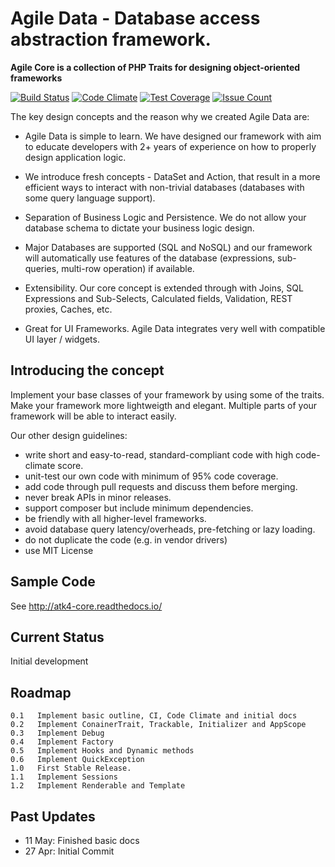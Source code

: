 # Agile Data - Database access abstraction framework.

**Agile Core is a collection of PHP Traits for designing object-oriented frameworks**

[![Build Status](https://travis-ci.org/core/data.png?branch=develop)](https://travis-ci.org/core/data)
[![Code Climate](https://codeclimate.com/github/core/data/badges/gpa.svg)](https://codeclimate.com/github/core/data)
[![Test Coverage](https://codeclimate.com/github/core/data/badges/coverage.svg)](https://codeclimate.com/github/core/data/coverage)
[![Issue Count](https://codeclimate.com/github/core/data/badges/issue_count.svg)](https://codeclimate.com/github/core/data)

The key design concepts and the reason why we created Agile Data are:

 - Agile Data is simple to learn. We have designed our framework with aim to educate developers with
   2+ years of experience on how to properly design application logic.

 - We introduce fresh concepts - DataSet and Action, that result in a more efficient ways to
   interact with non-trivial databases (databases with some query language support).
 
 - Separation of Business Logic and Persistence. We do not allow your database schema to dictate your
   business logic design.

 - Major Databases are supported (SQL and NoSQL) and our framework will automatically use
   features of the database (expressions, sub-queries, multi-row operation) if available.

 - Extensibility. Our core concept is extended through with Joins, SQL Expressions and Sub-Selects,
   Calculated fields, Validation, REST proxies, Caches, etc.

 - Great for UI Frameworks. Agile Data integrates very well with compatible UI layer / widgets.

## Introducing the concept

Implement your base classes of your framework by using some of the traits. Make your framework more lightweigth and elegant. Multiple parts of your framework will be able to interact easily.

Our other design guidelines:

 - write short and easy-to-read, standard-compliant code with high code-climate score.
 - unit-test our own code with minimum of 95% code coverage.
 - add code through pull requests and discuss them before merging.
 - never break APIs in minor releases.
 - support composer but include minimum dependencies.
 - be friendly with all higher-level frameworks.
 - avoid database query latency/overheads, pre-fetching or lazy loading.
 - do not duplicate the code (e.g. in vendor drivers)
 - use MIT License
 
## Sample Code

See http://atk4-core.readthedocs.io/


## Current Status

Initial development

## Roadmap

```
0.1   Implement basic outline, CI, Code Climate and initial docs
0.2   Implement ConainerTrait, Trackable, Initializer and AppScope
0.3   Implement Debug
0.4   Implement Factory
0.5   Implement Hooks and Dynamic methods
0.6   Implement QuickException
1.0   First Stable Release.
1.1   Implement Sessions
1.2   Implement Renderable and Template
```

## Past Updates

* 11 May: Finished basic docs
* 27 Apr: Initial Commit

